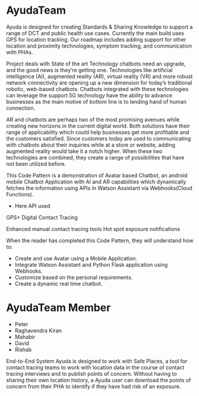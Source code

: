 # AyudaTeam

Ayuda is designed for  creating Standards & Sharing Knowledge to support a range of DCT and public health use cases. Currently the main build uses GPS for location tracking. Our roadmap includes adding support for other location and proximity technologies, symptom tracking, and communication with PHAs.



Project deals with State of the art Technology chatbots need an upgrade, and the good news is they’re getting one. Technologies like artificial intelligence (AI), augmented reality (AR), virtual reality (VR) and more robust network connectivity are opening up a new dimension for today’s traditional robotic, web-based chatbots. Chatbots integrated with these technologies can leverage the support 5G technology have the ability to advance businesses as the main motive of bottom line is to lending hand of human connection.

AR and chatbots are perhaps two of the most promising avenues while creating new horizons in the current digital world. Both solutions have their range of applicability which could help businesses get more profitable and the customers satisfied. Since customers today are used to communicating with chatbots about their inquiries while at a store or website, adding augmented reality would take it a notch higher. When these two technologies are combined, they create a range of possibilities that have not been utilized before.

This Code Pattern is a demonstration of Avatar based Chatbot, an android mobile Chatbot Application with AI and AR capabilities which dynamically fetches the information using APIs in Watson Assistant via Webhooks(Cloud Functions).

* Here API used 

GPS+ Digital Contact Tracing

Enhanced manual contact tracing tools
Hot spot exposure notifications



When the reader has completed this Code Pattern, they will understand how to:


* Create and use Avatar using a Mobile Application.
* Integrate Watson Assistant and Python Flask application using Webhooks.
* Customize based on the personal requirements.
* Create a dynamic real time chatbot.

# AyudaTeam Member
- Peter
- Raghavendra Kiran
- Mahabir
- David
- Rishab


End-to-End System
Ayuda is designed to work with Safe Places, a tool for contact tracing teams to work with location data in the course of contact tracing interviews and to publish points of concern. Without having to sharing their own location history, a Ayuda user can download the points of concern from their PHA to identify if they have had risk of an exposure.


